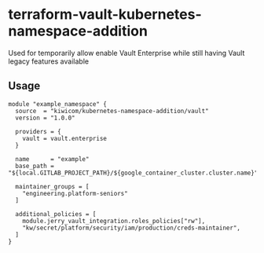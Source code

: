 # terraform-vault-kubernetes-namespace-addition

Used for temporarily allow enable Vault Enterprise while still having Vault legacy features available

## Usage

```hcl-terraform
module "example_namespace" {
  source  = "kiwicom/kubernetes-namespace-addition/vault"
  version = "1.0.0"

  providers = {
    vault = vault.enterprise
  }

  name      = "example"
  base_path = "${local.GITLAB_PROJECT_PATH}/${google_container_cluster.cluster.name}"

  maintainer_groups = [
    "engineering.platform-seniors"
  ]

  additional_policies = [
    module.jerry_vault_integration.roles_policies["rw"],
    "kw/secret/platform/security/iam/production/creds-maintainer",
  ]
}
```


